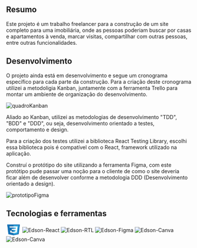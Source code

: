## Resumo

 Este projeto é um trabalho freelancer para a construção de um site completo
 para uma imobiliária, onde as pessoas poderiam buscar por casas e apartamentos à venda,
 marcar visitas, compartilhar com outras pessoas, entre outras funcionalidades.
 
 ## Desenvolvimento
 
  O projeto ainda está em desenvolvimento e segue um cronograma específico para cada
  parte da construção. Para a criação deste cronograma utilizei a metodoligia Kanban,
  juntamente com a ferramenta Trello para montar um ambiente de organização do desenvolvimento.
  
  ![quadroKanban](https://user-images.githubusercontent.com/81549048/149561821-76ddced0-b570-4220-acdd-d5124cd37414.png)

  Aliado ao Kanban, utilizei as metodologias de desenvolvimento "TDD", "BDD" e "DDD", ou seja,
  desenvolvimento orientado a testes, comportamento e design.
  
  Para a criação dos testes utilizei a biblioteca React Testing Library, escolhi essa biblioteca
  pois é compatível com o React, framework utilizado na aplicação.


  
  Construí o protótipo do site utilizando a ferramenta Figma, com este protótipo pude passar
  uma noção para o cliente de como o site deveria ficar além de desenvolver conforme a metodologia DDD
  (Desenvolvimento orientado a design).
  
  ![prototipoFigma](https://user-images.githubusercontent.com/81549048/149565641-2e2db5b4-1c41-4317-a4ab-a7dcd543f3fe.png)

## Tecnologias e ferramentas

<div>
  <img align="center" alt="Edson-CSS" height="30" width="40" src="https://raw.githubusercontent.com/devicons/devicon/master/icons/css3/css3-original.svg">
  <img align="center" alt="Edson-React" height="30" width="40"src="https://cdn.jsdelivr.net/gh/devicons/devicon/icons/react/react-original.svg">
  <img align="center" alt="Edson-RTL" height="30" width="40" src="https://testing-library.com/img/octopus-128x128.png" />
  <img align="center" alt="Edson-Figma" height="30" width="40"src="https://cdn.jsdelivr.net/gh/devicons/devicon/icons/figma/figma-original.svg">
  <img align="center" alt="Edson-Canva" height="30" width="40"src="https://cdn.jsdelivr.net/gh/devicons/devicon/icons/canva/canva-original.svg">
  <img align="center" alt="Edson-Canva" height="30" width="40"src="https://cdn.jsdelivr.net/gh/devicons/devicon/icons/trello/trello-plain.svg">
</div>

